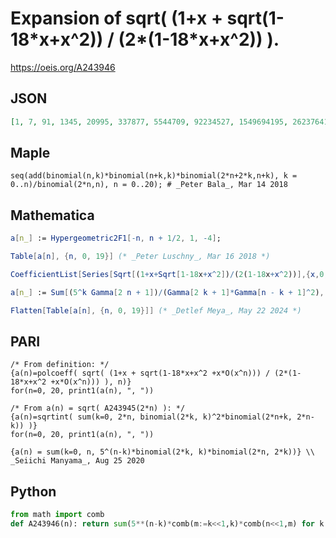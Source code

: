 # Expansion of sqrt\( \(1\+x \+ sqrt\(1\-18\*x\+x^2\)\) / \(2\*\(1\-18\*x\+x^2\)\) \)\.
https://oeis.org/A243946
## JSON
```JSON
[1, 7, 91, 1345, 20995, 337877, 5544709, 92234527, 1549694195, 26237641045, 446925926881, 7650344197987, 131489964887341, 2267722252458475, 39224201631222475, 680160975405238145, 11820134678459908115, 205812328555924135045, 3589742656727603141425, 62707329988264214752675]
```
## Maple
```Maple
seq(add(binomial(n,k)*binomial(n+k,k)*binomial(2*n+2*k,n+k), k = 0..n)/binomial(2*n,n), n = 0..20); # _Peter Bala_, Mar 14 2018
```
## Mathematica
```Mathematica
a[n_] := Hypergeometric2F1[-n, n + 1/2, 1, -4];
```
```Mathematica
Table[a[n], {n, 0, 19}] (* _Peter Luschny_, Mar 16 2018 *)
```
```Mathematica
CoefficientList[Series[Sqrt[(1+x+Sqrt[1-18x+x^2])/(2(1-18x+x^2))],{x,0,20}],x] (* _Harvey P. Dale_, Dec 26 2019 *)
```
```Mathematica
a[n_] := Sum[(5^k Gamma[2 n + 1])/(Gamma[2 k + 1]*Gamma[n - k + 1]^2), {k, 0, n}];
```
```Mathematica
Flatten[Table[a[n], {n, 0, 19}]] (* _Detlef Meya_, May 22 2024 *)
```
## PARI
```PARI
/* From definition: */
{a(n)=polcoeff( sqrt( (1+x + sqrt(1-18*x+x^2 +x*O(x^n))) / (2*(1-18*x+x^2 +x*O(x^n))) ), n)}
for(n=0, 20, print1(a(n), ", "))
```
```PARI
/* From a(n) = sqrt( A243945(2*n) ): */
{a(n)=sqrtint( sum(k=0, 2*n, binomial(2*k, k)^2*binomial(2*n+k, 2*n-k)) )}
for(n=0, 20, print1(a(n), ", "))
```
```PARI
{a(n) = sum(k=0, n, 5^(n-k)*binomial(2*k, k)*binomial(2*n, 2*k))} \\ _Seiichi Manyama_, Aug 25 2020
```
## Python
```Python
from math import comb
def A243946(n): return sum(5**(n-k)*comb(m:=k<<1,k)*comb(n<<1,m) for k in range(n+1)) # _Chai Wah Wu_, Mar 23 2023
```
